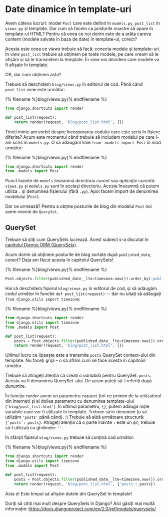 # Date dinamice în template-uri

Avem câteva lucruri: model `Post` care este definit în `models.py`, `post_list` în `views.py` și template. Dar cum să facem ca posturile noastre să apare în template-ul HTML? Pentru că ceea ce noi dorim este de a arăta careva content (modele salvate în baza de date) în template-ul, corect?

Acesta este ceea ce *views* trebuie să facă: conecta modele și template-uri. În *view* `post_list` trebuie să obținem pe toate modele, pe care vream să le afișăm și să le transmitem la template. În *view* noi decidem care modele va fi afișate în template.

OK, dar cum obținem asta?

Trebuie să deschidem `blog/views.py` în editorul de cod. Până când `post_list` *view* este următor:

{% filename %}blog/views.py{% endfilename %}

```python
from django.shortcuts import render

def post_list(request):
    return render(request, 'blog/post_list.html', {})
```

Țineți minte am vorbit despre încorporarea codului care este scris în fișiere diferite? Acum este momentul când trebuie să includem modelul pe care l-am scris în `models.py`. O să adăugăm linie `from .models import Post` în mod următor:

{% filename %}blog/views.py{% endfilename %}

```python
from django.shortcuts import render
from .models import Post
```

Punct înainte de `models` înseamnă *directoriu curent* sau *aplicație curentă*. `views.py` și `models.py` sunt în același directoriu. Acesta înseamnă că putem utiliza `.` și denumirea fișierului (fără `.py`). Apoi facem import de denumirea modelului (`Post`).

Dar ce urmează? Pentru a obține posturile de blog din modelul `Post` noi avem nevoie de `QuerySet`.

## QuerySet

Trebuie să știți cum QuerySets lucrează. Acest subiect s-a discutat în [capitolul Django ORM (QuerySets)](../django_orm/README.md).

Acum dorim să obținem posturile de blog sortate după `published_date`, corect? Deja am făcut acesta în capitolul QuerySets!

{% filename %}blog/views.py{% endfilename %}

```python
Post.objects.filter(published_date__lte=timezone.now()).order_by('published_date')
```

Hai să deschidem fișierul `blog/views.py` în editorul de cod, și să adăugăm codul următor în funcție `def post_list(request)` -- dar nu uitați să adăugați `from django.utils import timezone`:

{% filename %}blog/views.py{% endfilename %}

```python
from django.shortcuts import render
from django.utils import timezone
from .models import Post

def post_list(request):
    posts = Post.objects.filter(published_date__lte=timezone.now()).order_by('published_date')
    return render(request, 'blog/post_list.html', {})
```

Ultimul lucru ce lipsește este a transmite `posts` QuerySet context-ului din template. Nu faceți grijă – o să aflăm cum se face acesta în capitolul următor.

Trebuie să atrageți atenția că creați o *variabilă* pentru QuerySet: `posts`. Acesta va fi denumirea QuerySet-ului. De acum puteți să-l referiți după dunumire.

În funcția `render` avem un parametru `request` (tot ce primim de la utilizatorul din Internet) și al doilea parametru cu denumirea template-ului (`'blog/post_list.html'`). În ultimul parametru, `{}`, putem adăuga niște variabile care vor fi utilizate în template. Trebuie să le denumim (o să utilizăm `'posts'` până când). :) Trebuie să aibă următoare structură: `{'posts': posts}`. Atrageți atenția că o parte înainte `:` este un șir; trebuie să-l utilizați cu ghilimele: `''`.

În sfârșit fișierul `blog/views.py` trebuie să conțină cod următor:

{% filename %}blog/views.py{% endfilename %}

```python
from django.shortcuts import render
from django.utils import timezone
from .models import Post

def post_list(request):
    posts = Post.objects.filter(published_date__lte=timezone.now()).order_by('published_date')
    return render(request, 'blog/post_list.html', {'posts': posts})
```

Asta e! Este timpul să afișăm datele din QuerySet în template!

Doriți să citiți mai mult despre QuerySets în Django? Aici găsiți mai multă informație: https://docs.djangoproject.com/en/2.0/ref/models/querysets/